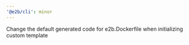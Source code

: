```yaml
---
'@e2b/cli': minor
---
```


Change the default generated code for e2b.Dockerfile when initializing custom template
